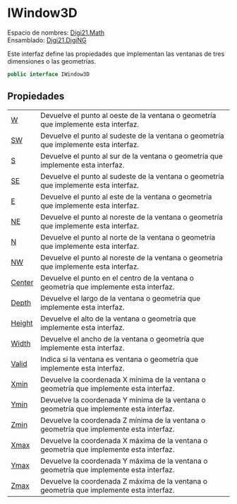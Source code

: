 # IWindow3D

Espacio de nombres: [Digi21.Math](../)  
Ensamblado: [Digi21.DigiNG](../../)

Este interfaz define las propiedades que implementan las ventanas de tres dimensiones o las geometrías.

```csharp
public interface IWindow3D
```

## Propiedades

|  |  |
| :--- | :--- |
| [W](propiedades/w.md) | Devuelve el punto al oeste de la ventana o geometría que implemente esta interfaz. |
| [SW](propiedades/sw.md) | Devuelve el punto al sudeste de la ventana o geometría que implemente esta interfaz. |
| [S](propiedades/s.md) | Devuelve el punto al sur de la ventana o geometría que implemente esta interfaz. |
| [SE](propiedades/se.md) | Devuelve el punto al sudeste de la ventana o geometría que implemente esta interfaz. |
| [E](propiedades/e.md) | Devuelve el punto al este de la ventana o geometría que implemente esta interfaz. |
| [NE](propiedades/ne.md) | Devuelve el punto al noreste de la ventana o geometría que implemente esta interfaz. |
| [N](propiedades/n.md) | Devuelve el punto al norte de la ventana o geometría que implemente esta interfaz. |
| [NW](propiedades/nw.md) | Devuelve el punto al noreste de la ventana o geometría que implemente esta interfaz. |
| [Center](propiedades/center.md) | Devuelve el punto en el centro de la ventana o geometría que implemente esta interfaz. |
| [Depth](propiedades/depth.md) | Devuelve el largo de la ventana o geometría que implemente esta interfaz. |
| [Height](propiedades/height.md) | Devuelve el alto de la ventana o geometría que implemente esta interfaz. |
| [Width](propiedades/width.md) | Devuelve el ancho de la ventana o geometría que implemente esta interfaz. |
| [Valid](propiedades/valid.md) | Indica si la ventana es ventana o geometría que implemente esta interfaz. |
| [Xmin](propiedades/xmin.md) | Devuelve la coordenada X mínima de la ventana o geometría que implemente esta interfaz. |
| [Ymin](propiedades/ymin.md) | Devuelve la coordenada Y mínima de la ventana o geometría que implemente esta interfaz. |
| [Zmin](propiedades/zmin.md) | Devuelve la coordenada Z mínima de la ventana o geometría que implemente esta interfaz. |
| [Xmax](propiedades/xmax.md) | Devuelve la coordenada X máxima de la ventana o geometría que implemente esta interfaz. |
| [Ymax](propiedades/ymax.md) | Devuelve la coordenada Y máxima de la ventana o geometría que implemente esta interfaz. |
| [Zmax](propiedades/zmax.md) | Devuelve la coordenada Z máxima de la ventana o geometría que implemente esta interfaz. |


